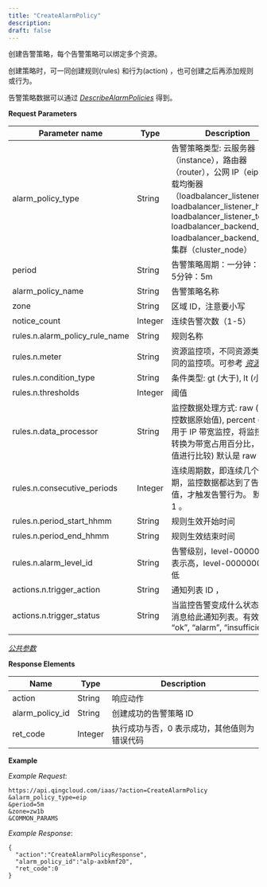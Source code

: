 ```yaml
---
title: "CreateAlarmPolicy"
description: 
draft: false
---
```


创建告警策略，每个告警策略可以绑定多个资源。

创建策略时，可一同创建规则(rules) 和行为(action) ，也可创建之后再添加规则或行为。

告警策略数据可以通过 [_DescribeAlarmPolicies_](../describe_alarm_policies) 得到。

**Request Parameters**

| Parameter name | Type | Description | Required |
| --- | --- | --- | --- |
| alarm_policy_type | String | 告警策略类型: 云服务器（instance），路由器（router），公网 IP（eip），负载均衡器（loadbalancer_listener_http / loadbalancer_listener_https / loadbalancer_listener_tcp / loadbalancer_backend_http / loadbalancer_backend_tcp），集群（cluster_node） | Yes |
| period | String | 告警策略周期：一分钟：1m ，5分钟：5m | Yes |
| alarm_policy_name | String | 告警策略名称 | No |
| zone | String | 区域 ID，注意要小写 | Yes |
| notice_count | Integer | 连续告警次数（1-5） | No |
| rules.n.alarm_policy_rule_name | String | 规则名称 | No |
| rules.n.meter | String | 资源监控项，不同资源类型有不同的监控项。可参考 [_资源监控_](../../monitor/) | No |
| rules.n.condition_type | String | 条件类型: gt (大于), lt (小于) | No |
| rules.n.thresholds | Integer | 阈值 | No |
| rules.n.data_processor | String | 监控数据处理方式: raw (使用监控数据原始值), percent (只适用于 IP 带宽监控，将监控数据转换为带宽占用百分比，再跟阈值进行比较) 默认是 raw 。 | No |
| rules.n.consecutive_periods | Integer | 连续周期数，即连续几个检查周期，监控数据都达到了告警阈值，才触发告警行为。 默认是 1 。 | No |
| rules.n.period_start_hhmm | String | 规则生效开始时间 | No |
| rules.n.period_end_hhmm | String | 规则生效结束时间 | No |
| rules.n.alarm_level_id | String | 告警级别，level-00000000 表示高，level-00000001表示低 | No |
| actions.n.trigger_action | String | 通知列表 ID ， | No |
| actions.n.trigger_status | String | 当监控告警变成什么状态时，发消息给此通知列表。有效值是 “ok”, “alarm”, “insufficient” | No |

[_公共参数_](../../../parameters/)

**Response Elements**

| Name | Type | Description |
| --- | --- | --- |
| action | String | 响应动作 |
| alarm_policy_id | String | 创建成功的告警策略 ID |
| ret_code | Integer | 执行成功与否，0 表示成功，其他值则为错误代码 |

**Example**

_Example Request_:

```
https://api.qingcloud.com/iaas/?action=CreateAlarmPolicy
&alarm_policy_type=eip
&period=5m
&zone=zw1b
&COMMON_PARAMS
```

_Example Response_:

```
{
  "action":"CreateAlarmPolicyResponse",
  "alarm_policy_id":"alp-axbkmf20",
  "ret_code":0
}
```
